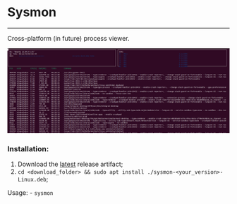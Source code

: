 # Sysmon
___

Cross-platform (in future) process viewer.

![](/assets/images/main_screen.png)

### Installation:
1. Download the [latest](https://github.com/ToggyO/sysmon/releases/latest) release artifact;
2. `cd <download_folder> && sudo apt install ./sysmon-<your_version>-Linux.deb`;

Usage:
    - `sysmon`

    